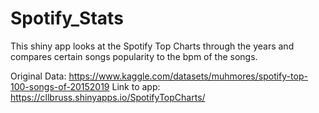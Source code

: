# Spotify_Stats
This shiny app looks at the Spotify Top Charts through the years and compares certain songs popularity to the bpm of the songs.

Original Data: https://www.kaggle.com/datasets/muhmores/spotify-top-100-songs-of-20152019
Link to app: https://cllbruss.shinyapps.io/SpotifyTopCharts/
